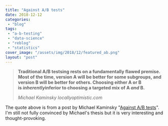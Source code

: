 ```yaml
---
title: "Against A/B tests"
date: 2018-12-12
categories: 
 - "blog"
tags: 
 - "a-b-testing"
 - "data-science"
 - "reblog"
 - "statistics"
cover_image: "/assets/img/2018/12/featured_ab.png"
layout: "post"
---
```


> **Traditional A/B testsing rests on a fundamentally flawed premise. Most of the time, version A will be better for some subgroups, and version B will be better for others. Choosing either A or B is *inherently*inferior to choosing a targeted mix of A *and* B.**
> 
> <cite>Michael Kaminsky locallyoptimistic.com</cite>


The quote above is from a post by Michael Kaminsky "[Against A/B tests](https://www.locallyoptimistic.com/post/against-ab-tests/?utm_campaign=The%20Data%20Science%20Roundup&utm_medium=email&utm_source=Revue%20newsletter)". I'm still not fully convinced by Michael's thesis but it is very interesting and thought-provoking. 
